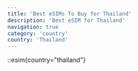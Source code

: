 ```yaml
---
title: 'Best eSIMs To Buy for Thailand'
description: 'Best eSIM for Thailand'
navigation: true
category: 'country'
country: 'Thailand'
---
```


::esim{country="thailand"}
